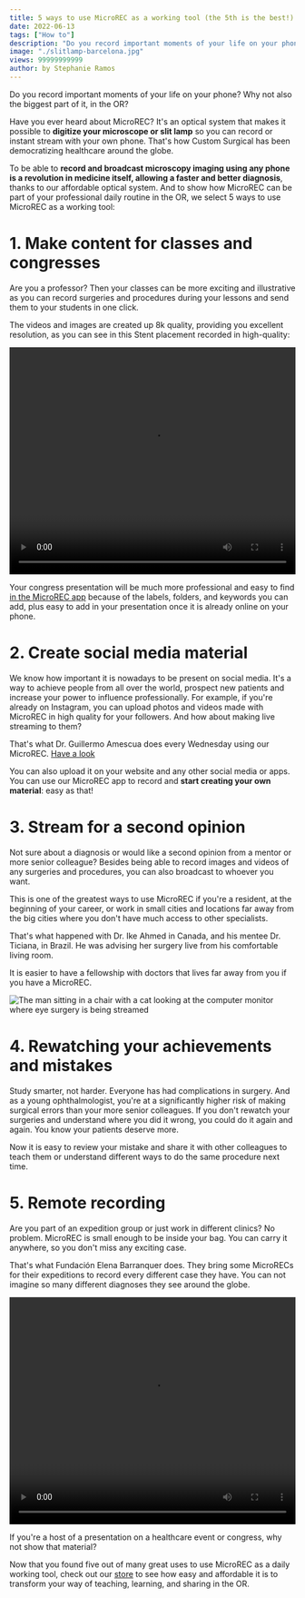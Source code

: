 ```yaml
---
title: 5 ways to use MicroREC as a working tool (the 5th is the best!)
date: 2022-06-13
tags: ["How to"]
description: "Do you record important moments of your life on your phone? Why not also the biggest part of it, in the OR?"
image: "./slitlamp-barcelona.jpg"
views: 99999999999
author: by Stephanie Ramos
---
```


Do you record important moments of your life on your phone? Why not also the biggest part of it, in the OR?

Have you ever heard about MicroREC? It's an optical system that makes it possible to <b>digitize your microscope or slit lamp</b> so you can record or instant stream with your own phone. That's how Custom Surgical has been democratizing healthcare around the globe.

To be able to <b>record and broadcast microscopy imaging using any phone is a revolution in medicine itself, allowing a faster and better diagnosis</b>, thanks to our affordable optical system. And to show how MicroREC can be part of your professional daily routine in the OR, we select 5 ways to use MicroREC as a working tool:

<h1><b>1. Make content for classes and congresses</b></h1>

Are you a professor? Then your classes can be more exciting and illustrative as you can record surgeries and procedures during your lessons and send them to your students in one click. 

The videos and images are created up 8k quality, providing you excellent resolution, as you can see in this Stent placement recorded in high-quality:

<video width="auto" height="400px" controls style= "margin-left: auto; margin-right: auto; width: 100%"> 
	<source src="./stent-placement.mp4" type="video/mp4"> </video>

Your congress presentation will be much more professional and easy to find <a href="http://onelink.to/nqua9j" target="t_blank">in the MicroREC app</a> because of the labels, folders, and keywords you can add, plus easy to add in your presentation once it is already online on your phone. 

<h1><b>2. Create social media material</b></h1>

We know how important it is nowadays to be present on social media. It's a way to achieve people from all over the world, prospect new patients and increase your power to influence professionally. For example, if you're already on Instagram, you can upload photos and videos made with MicroREC in high quality for your followers. And how about making live streaming to them?

That's what Dr. Guillermo Amescua does every Wednesday using our MicroREC. 
<a href="https://www.instagram.com/tv/Cb_TOQYATpj/?hl=en" class="links_post" target="t_blank">Have a look</a>

You can also upload it on your website and any other social media or apps. You can use our MicroREC app to record and <b>start creating your own material</b>: easy as that!

<h1><b>3. Stream for a second opinion</b></h1>
Not sure about a diagnosis or would like a second opinion from a mentor or more senior colleague? Besides being able to record images and videos of any surgeries and procedures, you can also broadcast to whoever you want. 

This is one of the greatest ways to use MicroREC if you're a resident, at the beginning of your career, or work in small cities and locations far away from the big cities where you don't have much access to other specialists. 

That's what happened with Dr. Ike Ahmed in Canada, and his mentee Dr. Ticiana, in Brazil. He was advising her surgery live from his comfortable living room. 

It is easier to have a fellowship with doctors that lives far away from you if you have a MicroREC. 

<img src="./ike.png" alt="The man sitting in a chair with a cat looking at the computer monitor where eye surgery is being streamed"></img>

<h1><b>4. Rewatching your achievements and mistakes</b></h1>

Study smarter, not harder. Everyone has had complications in surgery. And as a young ophthalmologist, you're at a significantly higher risk of making surgical errors than your more senior colleagues. If you don't rewatch your surgeries and understand where you did it wrong, you could do it again and again. You know your patients deserve more. 

Now it is easy to review your mistake and share it with other colleagues to teach them or understand different ways to do the same procedure next time. 


<h1><b>5. Remote recording</b></h1>
Are you part of an expedition group or just work in different clinics? No problem. MicroREC is small enough to be inside your bag. You can carry it anywhere, so you don't miss any exciting case. 

That's what Fundación Elena Barranquer does. They bring some MicroRECs for their expeditions to record every different case they have. You can not imagine so many different diagnoses they see around the globe. 
	
<video width="auto" height="400px" controls style= "margin-left: auto; margin-right: auto; width: 100%"> 
	<source src="./elena-barraquer.mp4" type="video/mp4"> </video>


If you're a host of a presentation on a healthcare event or congress, why not show that material? 


Now that you found five out of many great uses to use MicroREC as a daily working tool, check out our <a href="https://store.customsurgical.co/" target="t_blank" class="links_post">store</a> to see how easy and affordable it is to transform your way of teaching, learning, and sharing in the OR.






